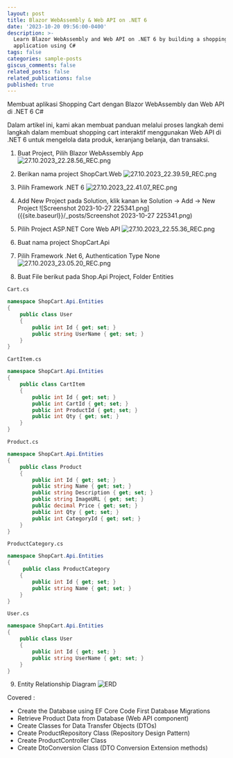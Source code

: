 ```yaml
---
layout: post
title: Blazor WebAssembly & Web API on .NET 6
date: '2023-10-20 09:56:00-0400'
description: >-
  Learn Blazor WebAssembly and Web API on .NET 6 by building a shopping cart
  application using C#
tags: false
categories: sample-posts
giscus_comments: false
related_posts: false
related_publications: false
published: true
---
```

Membuat aplikasi Shopping Cart dengan Blazor WebAssembly dan Web API di .NET 6 C#

Dalam artikel ini, kami akan membuat panduan melalui proses langkah demi langkah dalam membuat shopping cart interaktif menggunakan Web API di .NET 6 untuk mengelola data produk, keranjang belanja, dan transaksi.

1. Buat Project, Pilih Blazor WebAssembly App
![27.10.2023_22.28.56_REC.png]({{site.baseurl}}/_posts/27.10.2023_22.28.56_REC.png)

2. Berikan nama project  ShopCart.Web
![27.10.2023_22.39.59_REC.png]({{site.baseurl}}/_posts/27.10.2023_22.39.59_REC.png)

3. Pilih Framework .NET 6
![27.10.2023_22.41.07_REC.png]({{site.baseurl}}/_posts/27.10.2023_22.41.07_REC.png)

4. Add New Project pada Solution, klik kanan ke Solution -> Add -> New Project
![Screenshot 2023-10-27 225341.png]({{site.baseurl}}/_posts/Screenshot 2023-10-27 225341.png)

5. Pilih Project ASP.NET Core Web API
![27.10.2023_22.55.36_REC.png]({{site.baseurl}}/_posts/27.10.2023_22.55.36_REC.png)

6. Buat nama project ShopCart.Api

7. Pilih Framework .Net 6, Authentication Type None
![27.10.2023_23.05.20_REC.png]({{site.baseurl}}/_posts/27.10.2023_23.05.20_REC.png)


8. Buat File berikut pada Shop.Api Project, Folder Entities

`Cart.cs`
```c#
namespace ShopCart.Api.Entities
{
    public class User
    {
        public int Id { get; set; }
        public string UserName { get; set; }
    }
}
```

`CartItem.cs`
```c#
namespace ShopCart.Api.Entities
{
    public class CartItem
    {
        public int Id { get; set; }
        public int CartId { get; set; }
        public int ProductId { get; set; }
        public int Qty { get; set; }
    }
}
```

`Product.cs`
```c#
namespace ShopCart.Api.Entities
{
    public class Product
    {
        public int Id { get; set; }
        public string Name { get; set; }
        public string Description { get; set; }
        public string ImageURL { get; set; }
        public decimal Price { get; set; }
        public int Qty { get; set; }
        public int CategoryId { get; set; }
    }
}
```

`ProductCategory.cs`
```c#
namespace ShopCart.Api.Entities
{
     public class ProductCategory
    {
        public int Id { get; set; }
        public string Name { get; set; }
    }
}
```


`User.cs`
```c#
namespace ShopCart.Api.Entities
{
    public class User
    {
        public int Id { get; set; }
        public string UserName { get; set; }
    }
}

```

9. Entity Relationship Diagram
![ERD]({{site.baseurl}}/_posts/27.10.2023_23.26.48_REC.png)





Covered :
- Create the Database using EF Core Code First Database Migrations
- Retrieve Product Data from Database (Web API component)
- Create Classes for Data Transfer Objects (DTOs)
- Create ProductRepository Class (Repository Design Pattern)
- Create ProductController Class
- Create DtoConversion Class (DTO Conversion Extension methods)
